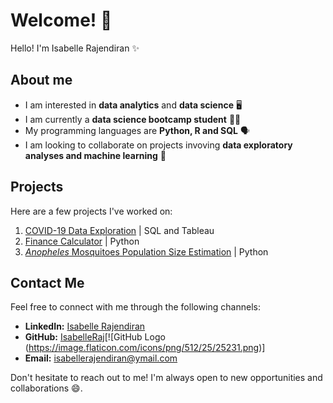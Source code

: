 # Welcome! 👋

Hello! I'm Isabelle Rajendiran ✨

## About me

- I am interested in **data analytics** and **data science** 🖥️
- I am currently a **data science bootcamp student** 👩‍🎓
- My programming languages are **Python, R and SQL** 🗣️
- I am looking to collaborate on projects invoving **data exploratory analyses and machine learning** 👯

## Projects

Here are a few projects I've worked on:

1. [COVID-19 Data Exploration](https://github.com/IsabelleRaj/covid_19_exploration) | SQL and Tableau
2. [Finance Calculator](https://github.com/IsabelleRaj/finance-calculator) | Python 
3. [_Anopheles_ Mosquitoes Population Size Estimation](https://github.com/IsabelleRaj/anopheles-population-size) | Python

## Contact Me

Feel free to connect with me through the following channels:

- **LinkedIn:** [Isabelle Rajendiran](https://www.linkedin.com/in/isabelle-rajendiran/)
- **GitHub:** [IsabelleRaj](https://github.com/IsabelleRaj)[![GitHub Logo (https://image.flaticon.com/icons/png/512/25/25231.png)]
- **Email:** [isabellerajendiran@ymail.com](mailto:isabellerajendiran@ymail.com)

Don't hesitate to reach out to me! I'm always open to new opportunities and collaborations 😄.
